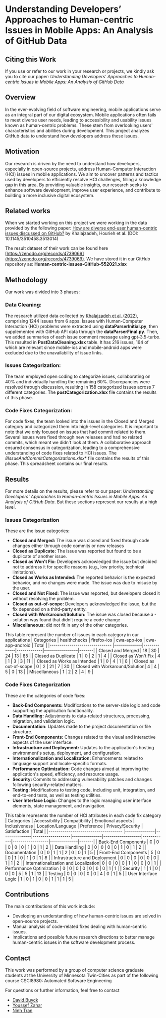 # Understanding Developers’ Approaches to Human-centric Issues in Mobile Apps: An Analysis of GitHub Data

## Citing this Work

If you use or refer to our work in your research or projects, we kindly ask you to cite our paper: *Understanding Developers’ Approaches to Human-centric Issues in Mobile Apps: An Analysis of GitHub Data*


## Overview
In the ever-evolving field of software engineering, mobile applications serve as an integral part of our digital ecosystem. Mobile applications often fails to meet diverse user needs, leading to accessibility and usability issues known as human-centric problems. These stem from overlooking users' characteristics and abilities during development. This project analyzes GitHub data to understand how developers address these issues.

## Motivation
Our research is driven by the need to understand how developers, especially in open-source projects, address Human-Computer Interaction (HCI) issues in mobile applications. We aim to uncover patterns and tactics used by developers to efficiently resolve HCI challenges, filling a knowledge gap in this area. By providing valuable insights, our research seeks to enhance software development, improve user experience, and contribute to building a more inclusive digital ecosystem.

## Related works
When we started working on this project we were working in the data provided by the following paper: [How are diverse end-user human-centric issues discussed on GitHub?](https://dl.acm.org/doi/10.1145/3510458.3513014) by Khalajzadeh, Hourieh et al. (DOI: 10.1145/3510458.3513014)

The result dataset of their work can be found here [https://zenodo.org/records/4739069](https://zenodo.org/records/4739069). We have stored it in our GitHub repository as: **Human-centric-issues-GitHub-552021.xlsx**


## Methodology

Our work was divided into 3 phases:
### Data Cleaning:
The research utilized data collected by [Khalajzadeh et al. (2022)](https://dl.acm.org/doi/10.1145/3510458.3513014), comprising 1244 issues from 6 apps. Issues with Human-Computer Interaction (HCI) problems were extracted using **dataParserInitial.py**, then supplemented with GitHub API data through the **dataParserFinal.py**. Then, we added summaries of each issue comment message using gpt-3.5-turbo. This resulted in **PostDataCleaning.xlsx** table. It has 216 issues, 164 of which are relevant since mobile-ios and mobile-android apps were excluded due to the unavailability of issue links.

### Issues Categorization:
The team employed open coding to categorize issues, collaborating on 40% and individually handling the remaining 60%. Discrepancies were resolved through discussion, resulting in 158 categorized issues across 7 different categories. The **postCategorization.xlsx** file contains the results of this phase.

### Code Fixes Categorization:
For code fixes, the team looked into the issues in the Closed and Merged category and categorized them into high-level categories. It is important to note that we only focused on issues that had commit related to them. Several issues were fixed through new releases and had no related commits, which meant we didn't look at them. A collaborative approach ensured consensus in categorization, leading to a comprehensive understanding of code fixes related to HCI issues. The *8IssueAndCommitCategorizations.xlsx** file contains the results of this phase. This spreadsheet contains our final results.


## Results
For more details on the results, please refer to our paper: *Understanding Developers’ Approaches to Human-centric Issues in Mobile Apps: An Analysis of GitHub Data*. But these sections represent our results at a high level.

### Issues Categorization
These are the issue categories:
- **Closed and Merged:** The issue was closed and fixed through code changes either through code commits or new releases
- **Closed as Duplicate:** The issue was reported but found to be a duplicate of another issue.
- **Closed as Won't Fix:** Developers acknowledged the issue but decided not to address it for specific reasons (e.g., low priority, technical limitations).
- **Closed as Works as Intended:** The reported behavior is the expected behavior, and no changes were made. The issue was due to misuse by the user.
- **Closed and Not Fixed:** The issue was reported, but developers closed it without resolving the problem.
- **Closed as out-of-scope:** Developers acknowledged the issue, but the fix depended on a third-party entity.
- **Closed with Workaround/Solution:** The issue was closed because a - solution was found that didn’t require a code change
- **Miscellaneous:** did not fit in any of the other categories.

This table represent the number of issues in each category in our applications
| Categories                     | healthchecks | firefox-ios | cwa-app-ios | cwa-app-android | Total |
|------------------------------- |--------------|-------------|-------------|-----------------|-------|
| Closed and Merged              | 18           | 30          | 24          | 13              | 85    |
| Closed as Duplicate            | 1            | 0           | 2           | 1               | 4     |
| Closed as Won't Fix            | 4            | 1           | 3           | 3               | 11    |
| Closed as Works as Intended    | 1            | 0           | 4           | 1               | 6     |
| Closed as out-of-scope         | 0            | 2           | 21          | 7               | 30    |
| Closed with Workaround/Solution| 4            | 4           | 5           | 0               | 13    |
| Miscellaneous                  | 1            | 2           | 2           | 4               | 9     |

### Code Fixes Categorization
These are the categories of code fixes:
- **Back-End Components:** Modifications to the server-side logic and code supporting the application functionality.
- **Data Handling:** Adjustments to data-related structures, processing, migration, and validation logic.
- **Documentation:** Updates made to the project documentation or file structure. 
- **Front-End Components:** Changes related to the visual and interactive aspects of the user interface.
- **Infrastructure and Deployment:** Updates to the application's hosting environment's setup, deployment, and configuration.
- **Internationalization and Localization:** Enhancements related to language support and locale-specific formats. 
- **Performance Optimization:** Code changes aimed at improving the application's speed, efficiency, and resource usage.
- **Security:** Commits to addressing vulnerability patches and changes following security-related matters.
- **Testing:** Modifications to testing code, including unit, integration, and end-to-end tests, as well as testing utilities.
- **User Interface Logic:** Changes to the logic managing user interface elements, state management, and navigation.

This table represents the number of HCI attributes in each code fix category
| Categories                           | Accessibility | Compatibility | Emotional aspects | Inclusiveness | Location/Language | Preference | Privacy/Security | Satisfaction | Total |
|------------------------------------- |---------------|---------------|-------------------|---------------|-------------------|------------|------------------|--------------|-------|
| Back-End Components                  | 0             | 0             | 0                 | 0             | 0                 | 1          | 0                | 1            | 2     |
| Data Handling                        | 0             | 0             | 0                 | 0             | 0                 | 1          | 0                | 1            | 2     |
| Documentation                        | 0             | 0             | 1                 | 1             | 2                 | 0          | 0                | 1            | 5     |
| Front-End Components                 | 5             | 0             | 0                 | 1             | 0                 | 1          | 0                | 1            | 8     |
| Infrastructure and Deployment        | 0             | 0             | 0                 | 0             | 0                 | 0          | 1                | 1            | 2     |
| Internationalization and Localization| 0             | 0             | 0                 | 0             | 1                 | 0          | 0                | 0            | 1     |
| Performance Optimization             | 0             | 0             | 0                 | 0             | 0                 | 0          | 0                | 1            | 1     |
| Security                             | 1             | 1             | 0                 | 0             | 0                 | 5          | 5                | 1            | 13    |
| Testing                              | 0             | 0             | 0                 | 0             | 0                 | 4          | 0                | 1            | 5     |
| User Interface Logic                 | 1             | 0             | 1                 | 0             | 0                 | 1          | 1                | 1            | 5     |

## Contributions
The main contributions of this work include:
- Developing an understanding of how human-centric issues are solved in open-source projects.
- Manual analysis of code-related fixes dealing with human-centric issues.
- Implications and possible future research directions to better manage human-centric issues in the software development process.

## Contact
This work was performed by a group of computer science graduate students at the University of Minnesota Twin-Cities as part of the following course CSCI8980: Automated Software Engineering

For questions or further information, feel free to contact
- [David Buyck](buyc0007@umn.edu)
- [Youssef Zahar](zahar022@umn.edu)
- [Ninh Tran](tran1108@umn.edu)
